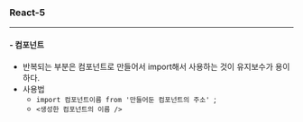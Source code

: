 ### React-5

****

#### - 컴포넌트

* 반복되는 부분은 컴포넌트로 만들어서 import해서 사용하는 것이 유지보수가 용이하다.
* 사용법 
  *  `import 컴포넌트이름 from '만들어둔 컴포넌트의 주소' `;
  * `<생성한 컴포넌트의 이름 />`

